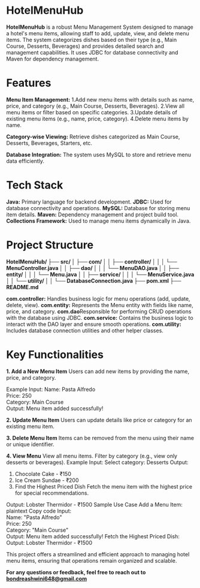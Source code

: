 # HotelMenuHub
**HotelMenuHub** is a robust Menu Management System designed to manage a hotel's menu items, allowing staff to add, update, view, and delete menu items. The system categorizes dishes based on their type (e.g., Main Course, Desserts, Beverages) and provides detailed search and management capabilities. It uses JDBC for database connectivity and Maven for dependency management.

# Features
**Menu Item Management:**
1.Add new menu items with details such as name, price, and category (e.g., Main Course, Desserts, Beverages).
2.View all menu items or filter based on specific categories.
3.Update details of existing menu items (e.g., name, price, category).
4.Delete menu items by name.

**Category-wise Viewing:**
Retrieve dishes categorized as Main Course, Desserts, Beverages, Starters, etc.

**Database Integration:**
The system uses MySQL to store and retrieve menu data efficiently.

# Tech Stack
**Java:** Primary language for backend development.
**JDBC:** Used for database connectivity and operations.
**MySQL:** Database for storing menu item details.
**Maven:** Dependency management and project build tool.
**Collections Framework:** Used to manage menu items dynamically in Java.

# Project Structure
**HotelMenuHub/
├── src/
│   ├── com/
│   │   ├── controller/
│   │   │   └── MenuController.java
│   │   ├── dao/
│   │   │   └── MenuDAO.java
│   │   ├── entity/
│   │   │   └── Menu.java
│   │   ├── service/
│   │   │   └── MenuService.java
│   │   └── utility/
│   │       └── DatabaseConnection.java
├── pom.xml
├── README.md**

**com.controller:** Handles business logic for menu operations (add, update, delete, view).
**com.entity:** Represents the Menu entity with fields like name, price, and category.
**com.dao**Responsible for performing CRUD operations with the database using JDBC.
**com.service:** Contains the business logic to interact with the DAO layer and ensure smooth operations.
**com.utility:** Includes database connection utilities and other helper classes.

# Key Functionalities
**1. Add a New Menu Item**
Users can add new items by providing the name, price, and category.

Example Input:
Name: Pasta Alfredo  
Price: 250  
Category: Main Course  
Output:
Menu item added successfully!

**2. Update Menu Item**
Users can update details like price or category for an existing menu item.

**3. Delete Menu Item**
Items can be removed from the menu using their name or unique identifier.

**4. View Menu**
View all menu items.
Filter by category (e.g., view only desserts or beverages).
Example Input:
Select category: Desserts
Output:
1. Chocolate Cake - ₹150  
2. Ice Cream Sundae - ₹200  
5. Find the Highest Priced Dish
Fetch the menu item with the highest price for special recommendations.

Output:
Lobster Thermidor - ₹1500
Sample Use Case
Add a Menu Item:
plaintext
Copy code
Input:  
Name: "Pasta Alfredo"  
Price: 250  
Category: "Main Course"  
Output:
Menu item added successfully!
Fetch the Highest Priced Dish:
Output:
Lobster Thermidor - ₹1500

This project offers a streamlined and efficient approach to managing hotel menu items, ensuring that operations remain organized and scalable.

**For any questions or feedback, feel free to reach out to **bondreashwini648@gmail.com****

